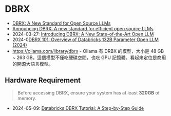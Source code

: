 # DBRX

- [DBRX: A New Standard for Open Source LLMs](https://www.databricks.com/resources/demos/videos/dbrx-new-standard-open-source-llms)
- [Announcing DBRX: A new standard for efficient open source LLMs](https://www.databricks.com/blog/announcing-dbrx-new-standard-efficient-open-source-customizable-llms)
- 2024-03-27: [Introducing DBRX: A New State-of-the-Art Open LLM](https://www.databricks.com/blog/introducing-dbrx-new-state-art-open-llm)
- 2024-0[DBRX 101: Overview of Databricks 132B Parameter Open LLM (2024)](https://www.chaosgenius.io/blog/dbrx/)
- https://ollama.com/library/dbrx - Ollama 有 DRBX 的模型，大小是 48 GB ~ 263 GB。這個模型不僅吃硬碟空間，也吃 GPU 記憶體。看起來定位是商用的開源大語言模型。

## Hardware Requirement

> Before accessing DBRX, ensure your system has at least **320GB** of memory.

- 2024-05-09: [Databricks DBRX Tutorial: A Step-by-Step Guide](https://www.datacamp.com/tutorial/databricks-dbrx-tutorial-a-step-by-step-guide)